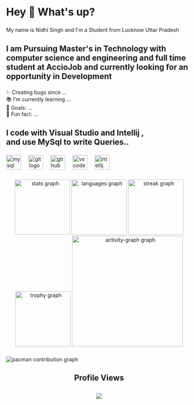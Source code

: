 <h1 align="left">Hey 👋 What's up?</h1>

###

<p align="left">My name is  Nidhi Singh and I'm a Student from Lucknow Uttar Pradesh</p>

###

<h2 align="left">I am Pursuing Master's in Technology with computer science and engineering and  full time student at AccioJob and currently looking for an opportunity in Development</h2>

###

<p align="left">✨ Creating bugs since ...<br>📚 I'm currently learning ...<br>🎯 Goals: ...<br>🎲 Fun fact: ...</p>

###

<h2 align="left">I code with Visual Studio  and Intellij ,<br>and use MySql to write Queries..</h2>

###

<div align="left">
  <img src="https://cdn.jsdelivr.net/gh/devicons/devicon/icons/mysql/mysql-original.svg" height="40" alt="mysql logo"  />
  <img width="12" />
  <img src="https://cdn.jsdelivr.net/gh/devicons/devicon/icons/git/git-original.svg" height="40" alt="git logo"  />
  <img width="12" />
  <img src="https://cdn.jsdelivr.net/gh/devicons/devicon/icons/github/github-original.svg" height="40" alt="github logo"  />
  <img width="12" />
  <img src="https://cdn.jsdelivr.net/gh/devicons/devicon/icons/vscode/vscode-original.svg" height="40" alt="vscode logo"  />
  <img width="12" />
  <img src="https://cdn.jsdelivr.net/gh/devicons/devicon/icons/intellij/intellij-original.svg" height="40" alt="intellij logo"  />
</div>

###

<div align="center">
  <img src="https://github-readme-stats.vercel.app/api?username=NidhiSingh-25&hide_title=false&hide_rank=false&show_icons=true&include_all_commits=true&count_private=true&disable_animations=false&theme=dracula&locale=en&hide_border=false&order=1" height="150" alt="stats graph"  />
  <img src="https://github-readme-stats.vercel.app/api/top-langs?username=NidhiSingh-25&locale=en&hide_title=false&layout=compact&card_width=320&langs_count=5&theme=dracula&hide_border=false&order=2" height="150" alt="languages graph"  />
  <img src="https://streak-stats.demolab.com?user=NidhiSingh-25&locale=en&mode=daily&theme=dracula&hide_border=false&border_radius=5&order=3" height="150" alt="streak graph"  />
  <img src="https://github-profile-trophy.vercel.app?username=NidhiSingh-25&theme=dracula&column=-1&row=1&margin-w=8&margin-h=8&no-bg=false&no-frame=false&order=4" height="150" alt="trophy graph"  />
  <img src="https://github-readme-activity-graph.vercel.app/graph?username=NidhiSingh-25&radius=16&theme=react&area=true&order=5" height="300" alt="activity-graph graph"  />
</div>

###

<picture>
  <source media="(prefers-color-scheme: dark)" srcset="https://raw.githubusercontent.com/NidhiSingh-25/NidhiSingh-25/output/pacman-contribution-graph-dark.svg">
  <source media="(prefers-color-scheme: light)" srcset="https://raw.githubusercontent.com/NidhiSingh-25/NidhiSingh-25/output/pacman-contribution-graph.svg">
  <img alt="pacman contribution graph" src="https://raw.githubusercontent.com/NidhiSingh-25/NidhiSingh-25/output/pacman-contribution-graph.svg">
</picture>

###

<div align="center">
  <h2> Profile Views <h2/>
  <img src="https://profile-counter.glitch.me/NidhiSingh-25/count.svg?"  />
</div>

###
